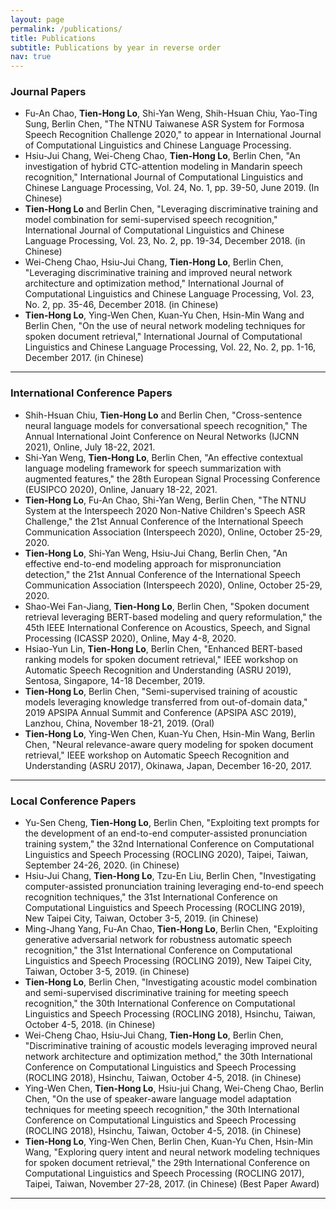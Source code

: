 ```yaml
---
layout: page
permalink: /publications/
title: Publications
subtitle: Publications by year in reverse order
nav: true
---
```


### Journal Papers
* Fu-An Chao, **Tien-Hong Lo**, Shi-Yan Weng, Shih-Hsuan Chiu, Yao-Ting Sung, Berlin Chen, "The NTNU Taiwanese ASR System for Formosa Speech Recognition Challenge 2020," to appear in International Journal of Computational Linguistics and Chinese Language Processing.
* Hsiu-Jui Chang, Wei-Cheng Chao, **Tien-Hong Lo**, Berlin Chen, "An investigation of hybrid CTC-attention modeling in Mandarin speech recognition," International Journal of Computational Linguistics and Chinese Language Processing, Vol. 24, No. 1, pp. 39-50, June 2019. (In Chinese)
* **Tien-Hong Lo** and Berlin Chen, "Leveraging discriminative training and model combination for semi-supervised speech recognition," International Journal of Computational Linguistics and Chinese Language Processing, Vol. 23, No. 2, pp. 19-34, December 2018. (in Chinese)
* Wei-Cheng Chao, Hsiu-Jui Chang, **Tien-Hong Lo**, Berlin Chen, "Leveraging discriminative training and improved neural network architecture and optimization method," International Journal of Computational Linguistics and Chinese Language Processing, Vol. 23, No. 2, pp. 35-46, December 2018. (in Chinese)
* **Tien-Hong Lo**, Ying-Wen Chen, Kuan-Yu Chen, Hsin-Min Wang and Berlin Chen, "On the use of neural network modeling techniques for spoken document retrieval," International Journal of Computational Linguistics and Chinese Language Processing, Vol. 22, No. 2, pp. 1-16, December 2017. (in Chinese)

-------------------
### International Conference Papers
* Shih-Hsuan Chiu, **Tien-Hong Lo** and Berlin Chen, "Cross-sentence neural language models for conversational speech recognition," The Annual International Joint Conference on Neural Networks (IJCNN 2021), Online, July 18-22, 2021.
* Shi-Yan Weng, **Tien-Hong Lo**, Berlin Chen, "An effective contextual language modeling framework for speech summarization with augmented features," the 28th European Signal Processing Conference (EUSIPCO 2020), Online, January 18-22, 2021.
* **Tien-Hong Lo**, Fu-An Chao, Shi-Yan Weng, Berlin Chen, "The NTNU System at the Interspeech 2020 Non-Native Children's Speech ASR Challenge," the 21st Annual Conference of the International Speech Communication Association (Interspeech 2020), Online, October 25-29, 2020.
* **Tien-Hong Lo**, Shi-Yan Weng, Hsiu-Jui Chang, Berlin Chen, "An effective end-to-end modeling approach for mispronunciation detection," the 21st Annual Conference of the International Speech Communication Association (Interspeech 2020), Online, October 25-29, 2020.
* Shao-Wei Fan-Jiang, **Tien-Hong Lo**, Berlin Chen, "Spoken document retrieval leveraging BERT-based modeling and query reformulation," the 45th IEEE International Conference on Acoustics, Speech, and Signal Processing (ICASSP 2020), Online, May 4-8, 2020.
* Hsiao-Yun Lin, **Tien-Hong Lo**, Berlin Chen, "Enhanced BERT-based ranking models for spoken document retrieval," IEEE workshop on Automatic Speech Recognition and Understanding (ASRU 2019), Sentosa, Singapore, 14-18 December, 2019.
* **Tien-Hong Lo**, Berlin Chen, "Semi-supervised training of acoustic models leveraging knowledge transferred from out-of-domain data," 2019 APSIPA Annual Summit and Conference (APSIPA ASC 2019), Lanzhou, China, November 18-21, 2019. (Oral)
* **Tien-Hong Lo**, Ying-Wen Chen, Kuan-Yu Chen, Hsin-Min Wang, Berlin Chen, "Neural relevance-aware query modeling for spoken document retrieval," IEEE workshop on Automatic Speech Recognition and Understanding (ASRU 2017), Okinawa, Japan, December 16-20, 2017.

-------------------
### Local Conference Papers

* Yu-Sen Cheng, **Tien-Hong Lo**, Berlin Chen, "Exploiting text prompts for the development of an end-to-end computer-assisted pronunciation training system," the 32nd International Conference on Computational Linguistics and Speech Processing (ROCLING 2020), Taipei, Taiwan, September 24-26, 2020. (in Chinese)
* Hsiu-Jui Chang, **Tien-Hong Lo**, Tzu-En Liu, Berlin Chen, "Investigating computer-assisted pronunciation training leveraging end-to-end speech recognition techniques," the 31st International Conference on Computational Linguistics and Speech Processing (ROCLING 2019), New Taipei City, Taiwan, October 3-5, 2019. (in Chinese)
* Ming-Jhang Yang, Fu-An Chao, **Tien-Hong Lo**, Berlin Chen, "Exploiting generative adversarial network for robustness automatic speech recognition," the 31st International Conference on Computational Linguistics and Speech Processing (ROCLING 2019), New Taipei City, Taiwan, October 3-5, 2019. (in Chinese)
* **Tien-Hong Lo**, Berlin Chen, "Investigating acoustic model combination and semi-supervised discriminative training for meeting speech recognition," the 30th International Conference on Computational Linguistics and Speech Processing (ROCLING 2018), Hsinchu, Taiwan, October 4-5, 2018. (in Chinese)
* Wei-Cheng Chao, Hsiu-Jui Chang, **Tien-Hong Lo**, Berlin Chen, "Discriminative training of acoustic models leveraging improved neural network architecture and optimization method," the 30th International Conference on Computational Linguistics and Speech Processing (ROCLING 2018), Hsinchu, Taiwan, October 4-5, 2018. (in Chinese)
* Ying-Wen Chen, **Tien-Hong Lo**, Hsiu-jui Chang, Wei-Cheng Chao, Berlin Chen, "On the use of speaker-aware language model adaptation techniques for meeting speech recognition," the 30th International Conference on Computational Linguistics and Speech Processing (ROCLING 2018), Hsinchu, Taiwan, October 4-5, 2018. (in Chinese)
* **Tien-Hong Lo**, Ying-Wen Chen, Berlin Chen, Kuan-Yu Chen, Hsin-Min Wang, "Exploring query intent and neural network modeling techniques for spoken document retrieval," the 29th International Conference on Computational Linguistics and Speech Processing (ROCLING 2017), Taipei, Taiwan, November 27-28, 2017. (in Chinese) (Best Paper Award)

-------------------
